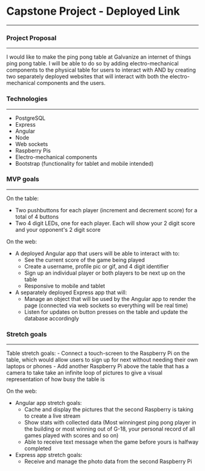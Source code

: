 # Capstone Project - Deployed Link
---

### Project Proposal
---
I would like to make the ping pong table at Galvanize an internet of things ping pong table.  I will be able to do so by adding electro-mechanical components to the physical table for users to interact with AND by creating two separately deployed websites that will interact with both the electro-mechanical components and the users.


### Technologies
---
- PostgreSQL
- Express
- Angular
- Node
- Web sockets
- Raspberry Pis
- Electro-mechanical components
- Bootstrap (functionality for tablet and mobile intended)


### MVP goals
---
On the table:
- Two pushbuttons for each player (increment and decrement score) for a total of 4 buttons
- Two 4 digit LEDs, one for each player.  Each will show your 2 digit score and your opponent's 2 digit score

On the web:
- A deployed Angular app that users will be able to interact with to:
    - See the current score of the game being played
    - Create a username, profile pic or gif, and 4 digit identifier
    - Sign up an individual player or both players to be next up on the table
    - Responsive to mobile and tablet
- A separately deployed Express app that will:
    - Manage an object that will be used by the Angular app to render the page (connected via web sockets so everything will be real time)
    - Listen for updates on button presses on the table and update the database accordingly


### Stretch goals
---
Table stretch goals:
    - Connect a touch-screen to the Raspberry Pi on the table, which would allow users to sign up for next without needing their own laptops or phones
    - Add another Raspberry Pi above the table that has a camera to take take an infinite loop of pictures to give a visual representation of how busy the table is

On the web:
- Angular app stretch goals:
    - Cache and display the pictures that the second Raspberry is taking to create a live stream
    - Show stats with collected data (Most winningest ping pong player in the building or most winning out of G-18, your personal record of all games played with scores and so on)
    - Able to receive text message when the game before yours is halfway completed
- Express app stretch goals:
    - Receive and manage the photo data from the second Raspberry Pi
